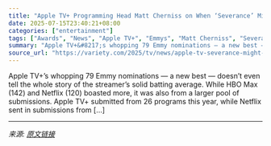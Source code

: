 ```yaml
---
title: "Apple TV+ Programming Head Matt Cherniss on When ‘Severance’ Might Return and Why the Streamer’s Execs Didn’t Cameo on ‘The Studio’"
date: 2025-07-15T23:40:21+08:00
categories: ["entertainment"]
tags: ["Awards", "News", "Apple TV+", "Emmys", "Matt Cherniss", "Severance"]
summary: "Apple TV+&#8217;s whopping 79 Emmy nominations — a new best — doesn&#8217;t even tell the whole story of the streamer&#8217;s solid batting average. While HBO Max (142) and Netflix (120) boasted more,"
source_url: "https://variety.com/2025/tv/news/apple-tv-severance-might-return-the-studio-cameos-1236461550/"
---
```


Apple TV+&#8217;s whopping 79 Emmy nominations — a new best — doesn&#8217;t even tell the whole story of the streamer&#8217;s solid batting average. While HBO Max (142) and Netflix (120) boasted more, it was also from a larger pool of submissions. Apple TV+ submitted from 26 programs this year, while Netflix sent in submissions from [&#8230;]

---

*来源: [原文链接](https://variety.com/2025/tv/news/apple-tv-severance-might-return-the-studio-cameos-1236461550/)*
